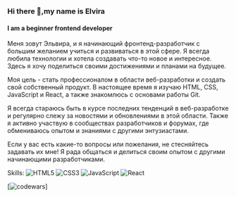 ### Hi there 👋,my name is Elvira
#### I am a beginner frontend developer
Меня зовут Эльвира, и я начинающий фронтенд-разработчик с большим желанием учиться и развиваться в этой сфере. Я всегда любила технологии и хотела создавать что-то новое и интересное. Здесь я хочу поделиться своими достижениями и планами на будущее.

Моя цель - стать профессионалом в области веб-разработки и создать свой собственный продукт. В настоящее время я изучаю HTML, CSS, JavaScript и React, а также знакомлюсь с основами работы  Git. 

Я всегда стараюсь быть в курсе последних тенденций в веб-разработке и регулярно слежу за новостями и обновлениями в этой области. Также я активно участвую в сообществах разработчиков и форумах, где обмениваюсь опытом и знаниями с другими энтузиастами.

Если у вас есть какие-то вопросы или пожелания, не стесняйтесь задавать их мне! Я рада общаться и делиться своим опытом с другими начинающими разработчиками.

Skills:
![HTML5](https://img.shields.io/badge/html5-%23E34F26.svg?style=for-the-badge&logo=html5&logoColor=white)
![CSS3](https://img.shields.io/badge/css3-%231572B6.svg?style=for-the-badge&logo=css3&logoColor=white)
![JavaScript](https://img.shields.io/badge/javascript-%23323330.svg?style=for-the-badge&logo=javascript&logoColor=%23F7DF1E)
![React](https://img.shields.io/badge/react-%2320232a.svg?style=for-the-badge&logo=react&logoColor=%2361DAFB)

[![codewars](https://www.codewars.com/users/Elvira374/badges/large)]
<!--
**Elvira374/Elvira374** is a ✨ _special_ ✨ repository because its `README.md` (this file) appears on your GitHub profile.

Here are some ideas to get you started:

- 🔭 I’m currently working on ...
- 🌱 I’m currently learning ...
- 👯 I’m looking to collaborate on ...
- 🤔 I’m looking for help with ...
- 💬 Ask me about ...
- 📫 How to reach me: ...
- 😄 Pronouns: ...
- ⚡ Fun fact: ...
-->
